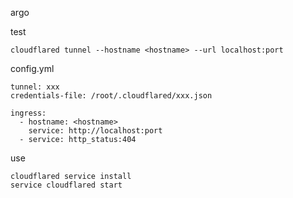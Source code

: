 argo

test
```
cloudflared tunnel --hostname <hostname> --url localhost:port
```
config.yml
```
tunnel: xxx
credentials-file: /root/.cloudflared/xxx.json
 
ingress:
  - hostname: <hostname>
    service: http://localhost:port
  - service: http_status:404
```
use
```
cloudflared service install
service cloudflared start
```
